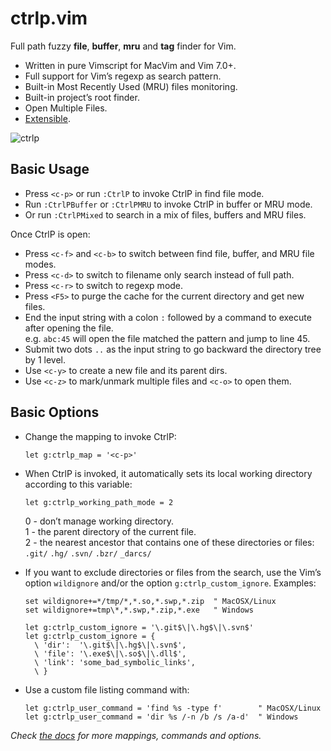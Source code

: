 # ctrlp.vim
Full path fuzzy __file__, __buffer__, __mru__ and __tag__ finder for Vim.

* Written in pure Vimscript for MacVim and Vim 7.0+.
* Full support for Vim’s regexp as search pattern.
* Built-in Most Recently Used (MRU) files monitoring.
* Built-in project’s root finder.
* Open Multiple Files.
* [Extensible][3].

![ctrlp][1]

## Basic Usage
* Press `<c-p>` or run `:CtrlP` to invoke CtrlP in find file mode.
* Run `:CtrlPBuffer` or `:CtrlPMRU` to invoke CtrlP in buffer or MRU mode.
* Or run `:CtrlPMixed` to search in a mix of files, buffers and MRU files.

Once CtrlP is open:

* Press `<c-f>` and `<c-b>` to switch between find file, buffer, and MRU file
modes.
* Press `<c-d>` to switch to filename only search instead of full path.
* Press `<c-r>` to switch to regexp mode.
* Press `<F5>` to purge the cache for the current directory and get new files.
* End the input string with a colon `:` followed by a command to execute after
opening the file.  
e.g. `abc:45` will open the file matched the pattern and jump to line 45.
* Submit two dots `..` as the input string to go backward the directory tree by
1 level.
* Use `<c-y>` to create a new file and its parent dirs.
* Use `<c-z>` to mark/unmark multiple files and `<c-o>` to open them.

## Basic Options
* Change the mapping to invoke CtrlP:

    ```vim
    let g:ctrlp_map = '<c-p>'
    ```

* When CtrlP is invoked, it automatically sets its local working directory
according to this variable:

    ```vim
    let g:ctrlp_working_path_mode = 2
    ```

    0 - don’t manage working directory.  
    1 - the parent directory of the current file.  
    2 - the nearest ancestor that contains one of these directories or files:
    `.git/` `.hg/` `.svn/` `.bzr/` `_darcs/`

* If you want to exclude directories or files from the search, use the Vim’s
option `wildignore` and/or the option `g:ctrlp_custom_ignore`. Examples:

    ```vim
    set wildignore+=*/tmp/*,*.so,*.swp,*.zip  " MacOSX/Linux
    set wildignore+=tmp\*,*.swp,*.zip,*.exe   " Windows

    let g:ctrlp_custom_ignore = '\.git$\|\.hg$\|\.svn$'
    let g:ctrlp_custom_ignore = {
      \ 'dir':  '\.git$\|\.hg$\|\.svn$',
      \ 'file': '\.exe$\|\.so$\|\.dll$',
      \ 'link': 'some_bad_symbolic_links',
      \ }
    ```

* Use a custom file listing command with:

    ```vim
    let g:ctrlp_user_command = 'find %s -type f'        " MacOSX/Linux
    let g:ctrlp_user_command = 'dir %s /-n /b /s /a-d'  " Windows
    ```

_Check [the docs][2] for more mappings, commands and options._

[1]: http://i.imgur.com/yIynr.png
[2]: https://github.com/kien/ctrlp.vim/blob/master/doc/ctrlp.txt
[3]: https://github.com/kien/ctrlp.vim/tree/extensions
